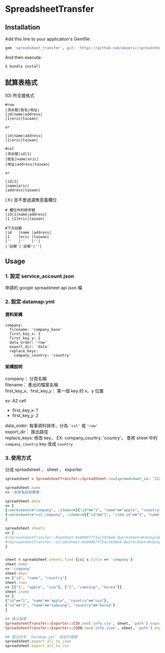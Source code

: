 # SpreadsheetTransfer


## Installation

Add this line to your application's Gemfile:

```ruby
gem 'spreadsheet_transfer', git: 'https://github.com/amoeric/spreadsheet_transfer.git'
```

And then execute:

    $ bundle install


## 試算表格式


(O) 所支援格式

```
#row
|流水號|姓名|地址|
|id|name|address|
|1|eric|taiwan|

or

|id|name|address|
|1|eric|taiwan|

#col
|流水號|id|1|
|姓名|name|eric|
|地址|address|taiwan|

or

|id|1|
|name|eric|
|address|taiwan|
```

(Ｘ) 並不會過濾無意義欄位

```
# 欄位中的排序號
|id|1|name|address|
|1 |2|eric|taiwan|

#下方註解
|id   |name |address|
|1    |eric |taiwan|
|''   |''   |''|
|'註解'|'註解'|''|
```




## Usage

### 1. 設定 service_account.json

申請的 google spreadsheet api json 檔

### 2. 設定 datamap.yml

#### 資料架構

```
company:
  filename: 'company_base'
  first_key_x: 1
  first_key_y: 2
  data_order: 'row'
  export_dir: 'data'
  replace_keys:
    company_country: 'country'
```

#### 架構說明
company：  分頁名稱  
filename： 產出的檔案名稱  
first_key_x、first_key_y： 第一個 key 的 x、y 位置  
  
ex: A2 cell
- first_key_x: 1
- first_key_y: 2


data_order: 每筆資料排序，分為 ``'col'`` 或 `'row'`  
export_dir： 匯出路徑  
replace_keys: 修改 key， EX: company_country: 'country'， 會將 sheet 中的 `company_country` key 改成 `country`

### 3. 使用方式

分成 spreadsheet 、 sheet 、 exporter

```ruby
spreadsheet = SpreadsheetTransfer::SpreadSheet.new(spreadsheet_id: '12234235454WSA8Bqweqe122', datamap_file: 'path/datamap.yml', conf_file: 'path/service_account.json')

spreadsheet.name
=> '未命名的試算表'

spreadsheet.data
=> [
{:worksheet=>"company", :items=>[{"id"=>"1", "name"=>"apple", "country"=>"usa"}, {"id"=>"2", "name"=>"samsung", "country"=>"korea"}]},
{:worksheet=>"col_company", :items=>[{"id"=>"1", "item_id"=>"1", "name"=>"car"}, {"id"=>"2", "item_id"=>"1", "name"=>"bicycle"}]}
]

spreadsheet.sheets
=> [
#<SpreadsheetTransfer::RowSheet:0x00007ff2ac5836e8 @worksheet=#<GoogleDrive::Worksheet spreadsheet_id="12234235454WSA8Bqweqe122", gid="1234556", title="company">, @datamap={"filename"=>"company", "first_key_x"=>1, "first_key_y"=>2, "data_order"=>"row", "export_dir"=>"spreadsheet_data"}>,
#<SpreadsheetTransfer::ColumnSheet:0x00007ff2ac5836e8 @worksheet=#<GoogleDrive::Worksheet spreadsheet_id="12234235454WSA8Bqweqe122", gid="1234556", title="col_company">, @datamap={"filename"=>"company", "first_key_x"=>1, "first_key_y"=>2, "data_order"=>"row", "export_dir"=>"spreadsheet_data"}>
]


sheet = spreadsheet.sheets.find {|s| s.title == 'company'}
sheet.name
=> 'company'
sheet.keys
=> ["id", "name", "country"]
sheet.rows
=> [["1", "apple", "usa"], ["2", "samsung", "korea"]]
sheet.items
=> [
{"id"=>"1", "name"=>"apple", "country"=>"usa"},
{"id"=>"2", "name"=>"samsung", "country"=>"korea"}
]

## 匯出檔案
SpreadsheetTransfer::Exporter::CSV.new('info.csv', sheet, 'path').export!
SpreadsheetTransfer::Exporter::JSON.new('info.json', sheet, 'path').export!

## 匯出所有 `datamap.yml` 設定的檔案
spreadsheet.export_all_to_json
spreadsheet.export_all_to_csv

```
